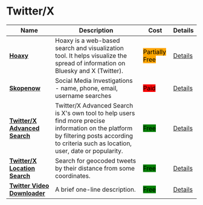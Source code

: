 # Twitter/X

| Name | Description | Cost | Details |
| --- | --- | --- | --- |
| [**Hoaxy**](https://hoaxy.osome.iu.edu/) | Hoaxy is a web-based search and visualization tool. It helps visualize the spread of information on Bluesky and X (Twitter). | <mark style="background-color:orange;">Partially Free</mark> | [Details](../../../tools/hoaxy/README.md) |
| [**Skopenow**](http://skopenow.com/) | Social Media Investigations - name, phone, email, username searches | <mark style="background-color:red;">Paid</mark> | [Details](../../../tools/skopenow/README.md) |
| [**Twitter/X Advanced Search**](https://x.com/search-advanced) | Twitter/X Advanced Search is X's own tool to help users find more precise information on the platform by filtering posts according to criteria such as location, user, date or popularity. | <mark style="background-color:green;">Free</mark> | [Details](../../../tools/twitter-advanced-search/README.md) |
| [**Twitter/X Location Search**](https://twitter.com/explore) | Search for geocoded tweets by their distance from some coordinates. | <mark style="background-color:green;">Free</mark> | [Details](../../../tools/twitter-location-search/README.md) |
| [**Twitter Video Downloader**](https://twittervideodownloader.com/) | A brief one-line description. | <mark style="background-color:green;">Free</mark> | [Details](../../../tools/twitter-video-downloader/README.md) |